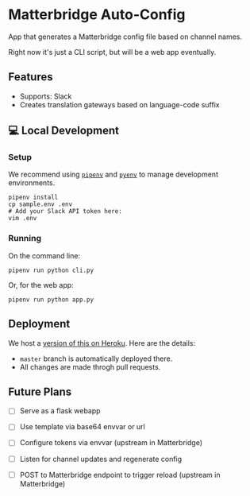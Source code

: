 # Matterbridge Auto-Config

App that generates a Matterbridge config file based on channel names.

Right now it's just a CLI script, but will be a web app eventually.

## Features

- Supports: Slack
- Creates translation gateways based on language-code suffix

## :computer: Local Development

### Setup

We recommend using [`pipenv`][pipenv] and [`pyenv`][pyenv] to manage
development environments.

```
pipenv install
cp sample.env .env
# Add your Slack API token here:
vim .env
```

### Running

On the command line:

```
pipenv run python cli.py
```

Or, for the web app:

```
pipenv run python app.py
```

## Deployment

We host a [version of this on Heroku][demo]. Here are the details:

- `master` branch is automatically deployed there.
- All changes are made throgh pull requests.

## Future Plans

- [ ] Serve as a flask webapp
- [ ] Use template via base64 envvar or url
- [ ] Configure tokens via envvar (upstream in Matterbridge)
- [ ] Listen for channel updates and regenerate config
- [ ] POST to Matterbridge endpoint to trigger reload (upstream in
  Matterbridge)

   [pipenv]: https://pipenv.readthedocs.io/en/latest/
   [pyenv]: https://github.com/pyenv/pyenv
   [demo]: https://matterbridge-autoconfig-g0vtw.herokuapp.com/

